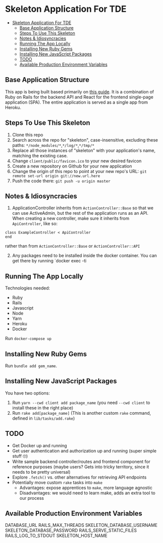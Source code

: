 # Skeleton Application For TDE

- [Skeleton Application For TDE](#skeleton-application-for-tde)
    - [Base Application Structure](#base-application-structure)
    - [Steps To Use This Skeleton](#steps-to-use-this-skeleton)
    - [Notes & Idiosyncracies](#notes--idiosyncracies)
    - [Running The App Locally](#running-the-app-locally)
    - [Installing New Ruby Gems](#installing-new-ruby-gems)
    - [Installing New JavaScript Packages](#installing-new-javascript-packages)
    - [TODO](#todo)
    - [Available Production Environment Variables](#available-production-environment-variables)

## Base Application Structure

This app is being built based primarily on [this guide][1]. It is a combination of Ruby on Rails for the backend API and React for the frontend single-page application (SPA). The entire application is served as a single app from Heroku.

## Steps To Use This Skeleton

1. Clone this repo
2. Search across the repo for "skeleton", case-insensitive, excluding these paths: `*/node_modules/*`,`*/log/*`,`*/tmp/*`
3. Replace all those instances of "skeleton" with your application's name, matching the existing case.
4. Change `client/public/favicon.ico` to your new desired favicon
5. Create a new repository on Github for your new application
6. Change the origin of this repo to point at your new repo's URL: `git remote set-url origin git://new.url.here`
7. Push the code there: `git push -u origin master` 

## Notes & Idiosyncracies

1. ApplicationController inherits from `ActionController::Base` so that we can use ActiveAdmin, but the rest of the application runs as an API. When creating a new controller, make sure it inherits from `ApiController`, like so:

```
class ExampleController < ApiController
end
```

rather than from `ActionController::Base` or `ActionController::API`

2. Any packages need to be installed inside the docker container. You can get there by running `docker exec -ti 

## Running The App Locally

Technologies needed:
- Ruby
- Rails
- Javascript
- Node
- Yarn
- Heroku
- Docker

Run `docker-compose up`

## Installing New Ruby Gems

Run `bundle add gem_name`.

## Installing New JavaScript Packages

You have two options:

1. Run `yarn --cwd client add package_name` (you need `--cwd client` to install these in the right place)
2. Run `rake add[package_name]` (This is another custom `rake` command, defined in `lib/tasks/add.rake`)

## TODO
- Get Docker up and running
- Get user authentication and authorization up and running (super simple stuff :roll_eyes:)
- Write sample backend controller/routes and frontend component for reference purposes (maybe users? Gets into tricky territory, since it needs to be pretty universal)
- Explore `.fetch()` vs. other alternatives for retrieving API endpoints
- Potentially move custom `rake` tasks into `make`
    - Advantages: expose apprentices to `make`, more language agnostic
    - Disadvantages: we would need to learn make, adds an extra tool to our process

## Available Production Environment Variables

DATABASE_URL
RAILS_MAX_THREADS
SKELETON_DATABASE_USERNAME
SKELETON_DATABASE_PASSWORD
RAILS_SERVE_STATIC_FILES
RAILS_LOG_TO_STDOUT
SKELETON_HOST_NAME

[1]: https://blog.heroku.com/a-rock-solid-modern-web-stack